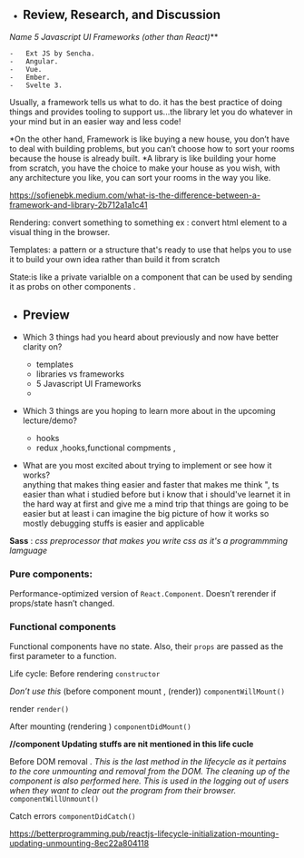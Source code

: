 - ## Review, Research, and Discussion
  
*Name 5 Javascript UI Frameworks (other than React)***
    
    -   Ext JS by Sencha.
    -   Angular.
    -   Vue.
    -   Ember.
    -   Svelte 3.
Usually, a framework tells us what to do. it has the best practice of doing things and provides tooling to support us...the library let you do whatever in your mind but in an easier way and less code!

*On the other hand, Framework is like buying a new house, you don’t have to deal with building problems, but you can’t choose how to sort your rooms because the house is already built. *A library is like building your home from scratch, you have the choice to make your house as you wish, with any architecture you like, you can sort your rooms in the way you like.

https://sofienebk.medium.com/what-is-the-difference-between-a-framework-and-library-2b712a1a1c41

Rendering: convert something to something ex : convert html element to a visual thing in the browser.

Templates: a pattern or a structure that's ready to use  that helps you to use it to build your own idea rather than build it from scratch 

State:is like a private varialble on a component that can be used by sending it as probs on other components .


-   ## Preview
    
-   Which 3 things had you heard about previously and now have better clarity on?
    -   templates
    -   libraries vs frameworks 
    -   5 Javascript UI Frameworks
    - 
-   Which 3 things are you hoping to learn more about in the upcoming lecture/demo?
    -   hooks
    -   redux ,hooks,functional compments , 
-   What are you most excited about trying to implement or see how it works?  
   anything that makes thing easier and faster that makes me think ", ts easier than what i studied before but i know that i should've learnet it in the hard way at first  and give me a mind trip that things are going to be easier but at least i can imagine the big picture of how it works so mostly debugging stuffs is easier and applicable  

**Sass** : *css preprocessor that makes you write css as it's a programmming lamguage* 

### Pure components:
Performance-optimized version of  `React.Component`. Doesn’t rerender if props/state hasn’t changed.
###  Functional components
Functional components have no state. Also, their  `props`  are passed as the first parameter to a function.

Life cycle:
Before rendering 
`constructor`  

_Don’t use this_ (before component mount , (render))
`componentWillMount()`

render
`render()`

After mounting (rendering )
`componentDidMount()`

**//component Updating stuffs are nit mentioned in this life cucle**

Before DOM removal  .
*This is the last method in the lifecycle as it pertains to the core unmounting and removal from the DOM. The cleaning up of the component is also performed here.
This is used in the logging out of users when they want to clear out the program from their browser.*
`componentWillUnmount()`



Catch errors
`componentDidCatch()`


https://betterprogramming.pub/reactjs-lifecycle-initialization-mounting-updating-unmounting-8ec22a804118
